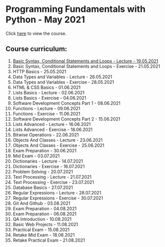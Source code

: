 # Programming Fundamentals with Python - May 2021

Click [here](https://softuni.bg/trainings/3368/python-fundamentals-may-2021/internal) to view the course.

## Course curriculum:
1. [Basic Syntax, Conditional Statements and Loops - Lecture - 19.05.2021](https://github.com/kzborisov/softuni/tree/main/Programming%20Fundamentals%20With%20Python%20(May%202021)/01.Basic%20Syntax%2C%20Conditional%20Statements%20and%20Loops)
2. Basic Syntax, Conditional Statements and Loops - Exercise - 21.05.2021
3. HTTP Basics - 25.05.2021
4. Data Types and Variables - Lecture - 26.05.2021
5. Data Types and Variables - Exercise - 28.05.2021
6. HTML & CSS Basics - 01.06.2021
7. Lists Basics - Lecture - 02.06.2021
8. Lists Basics - Exercise - 04.06.2021
9. Software Development Concepts Part 1 - 08.06.2021
10. Functions - Lecture - 09.06.2021
11. Functions - Exercise - 11.06.2021
12. Software Development Concepts Part 2 - 15.06.2021
13. Lists Advanced - Lecture - 16.06.2021
14. Lists Advanced - Exercise - 18.06.2021
15. Bitwise Operations - 22.06.2021
16. Objects And Classes - Lecture - 23.06.2021
17. Objects And Classes - Exercise - 25.06.2021
18. Exam Preparation - 30.06.2021
19. Mid Exam - 03.07.2021
20. Dictionaries  - Lecture - 14.07.2021
21. Dictionaries - Exercise - 16.07.2021
22. Problem Solving - 20.07.2021
23. Text Processing - Lecture - 21.07.2021
24. Text Processing - Exercise - 23.07.2021
25. Database Basics - 27.07.2021
26. Regular Expressions - Lecture - 28.07.2021
27. Regular Expressions - Exercise - 30.07.2021
28. Git And Github - 03.08.2021
29. Exam Preparation - 04.08.2021
30. Exam Preparation - 06.08.2021
31. QA Introduction - 10.08.2021
32. Basic Web Projects - 11.08.2021
33. Practical Exam - 15.08.2021
34. Retake Mid Exam - 18.08.2021
35. Retake Practical Exam - 21.08.2021